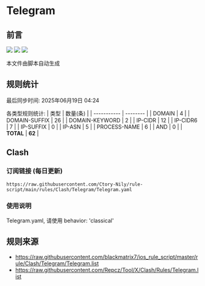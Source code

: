 # Telegram

## 前言
![](https://img.shields.io/badge/%E4%B8%8B%E8%BD%BD%E8%A7%84%E5%88%99-%E5%90%88%E5%B9%B6%E8%A7%84%E5%88%99-blue) ![](https://img.shields.io/badge/%E7%BB%9F%E8%AE%A1%E6%95%B0%E9%87%8F-green) ![](https://img.shields.io/badge/%E7%94%9F%E6%88%90%E8%AE%A2%E9%98%85-8A2BE2)

本文件由脚本自动生成

## 规则统计
最后同步时间: 2025年06月19日 04:24

各类型规则统计:
| 类型        | 数量(条) |
| ----------- | -------- |
| DOMAIN       | 4        | 
| DOMAIN-SUFFIX | 26       | 
| DOMAIN-KEYWORD | 2        | 
| IP-CIDR      | 12       | 
| IP-CIDR6     | 7        | 
| IP-SUFFIX    | 0        | 
| IP-ASN       | 5        | 
| PROCESS-NAME | 6        | 
| AND          | 0        | 
| **TOTAL** | **62** | 
## Clash

### 订阅链接 (每日更新)
```
https://raw.githubusercontent.com/Ctory-Nily/rule-script/main/rules/Clash/Telegram/Telegram.yaml
```

### 使用说明
Telegram.yaml, 请使用 behavior: 'classical'

## 规则来源
- https://raw.githubusercontent.com/blackmatrix7/ios_rule_script/master/rule/Clash/Telegram/Telegram.list 
- https://raw.githubusercontent.com/Repcz/Tool/X/Clash/Rules/Telegram.list 

